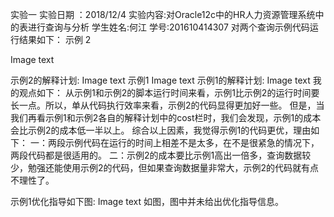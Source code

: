 实验一
实验日期 ：2018/12/4
实验内容:对Oracle12c中的HR人力资源管理系统中的表进行查询与分析
学生姓名:何江
学号:201610414307
对两个查询示例代码运行结果如下：
示例 2

Image text

示例2的解释计划:
Image text 示例1
Image text
示例1的解释计划:
Image text
我的观点如下：
从示例1和示例2的脚本运行时间来看，示例1比示例2的运行时间要长一点。所以，单从代码执行效率来看，示例2的代码显得更加好一些。
但是，当我们再看示例1和示例2各自的解释计划中的cost栏时，我们会发现，示例1的成本会比示例2的成本低一半以上。
综合以上因素，我觉得示例1的代码更优，理由如下：
一：两段示例代码在运行的时间上相差不是太多，在不是很紧急的情况下，两段代码都是很适用的。
二：示例2的成本要比示例1高出一倍多，查询数据较少，勉强还能使用示例2的代码，但如果查询数据量非常大，示例2的代码就有点不理性了。

示例1优化指导如下图:
Image text
如图，图中并未给出优化指导信息。
